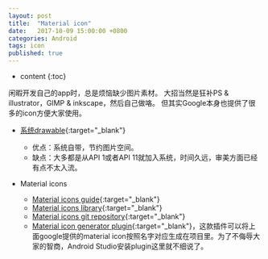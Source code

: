```yaml
---
layout: post
title:  "Material icon"
date:   2017-10-09 15:00:00 +0800
categories: Android
tags: icon
published: true
---
```


* content
{:toc}


闲暇开发自己的app时，总是烦恼缺少图片素材。
大招当然是狂补PS & illustrator，GIMP & inkscape，然后自己做咯。
但其实Google本身也提供了很多的icon方便大家使用。

* [系统drawable](https://developer.android.com/reference/android/R.drawable.html){:target="_blank"}<br>
  * 优点：系统自带，节约图片空间。
  * 缺点：大多都是从API 1或者API 11就加入系统，时间久远，审美方面已经有点不太入流。

* Material icons
  * [Material icons guide](http://google.github.io/material-design-icons/){:target="_blank"}
  * [Material icons library](https://material.io/icons/){:target="_blank"}
  * [Material icons git repository](https://github.com/google/material-design-icons){:target="_blank"}
  * [Material icon generator plugin](https://github.com/konifar/android-material-design-icon-generator-plugin){:target="_blank"}，这款插件可以将上面google提供的material icon按照名字对应生成在项目里。为了不侮辱大家的智商，Android Studio安装plugin这里就不细说了。
